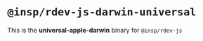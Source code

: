 # `@insp/rdev-js-darwin-universal`

This is the **universal-apple-darwin** binary for `@insp/rdev-js`
